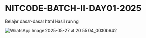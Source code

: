 # NITCODE-BATCH-II-DAY01-2025
Belajar dasar-dasar html 
Hasil runing
<br>


![WhatsApp Image 2025-05-27 at 20 55 04_0030b642](https://github.com/user-attachments/assets/1f46fe04-dd02-42c2-8c70-f98474396dc3)

